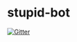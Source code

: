 # stupid-bot

[![Gitter](https://badges.gitter.im/abhiskaushik/stupid-bot.svg)](https://gitter.im/abhiskaushik/stupid-bot?utm_source=badge&utm_medium=badge&utm_campaign=pr-badge&utm_content=badge)